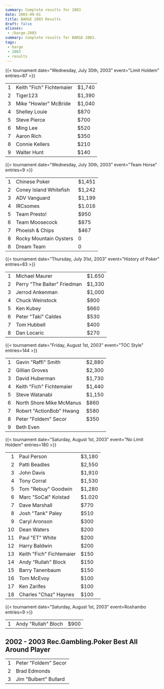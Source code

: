 ```yaml
---
summary: Complete results for 2003
date: 2003-09-01
title: BARGE 2003 Results
draft: false
aliases:
 - /barge-2003
summary: Complete results for BARGE 2003.
tags:
 - barge
 - 2003
 - results
---
```


{{< tournament
    date="Wednesday, July 30th, 2003"
    event="Limit Holdem"
    entries=87 >}}

|   |                                    |        |
|--:|------------------------------------|--------|
| 1 | Keith &quot;Fich&quot; Fichtemaier | $1,740 |
| 2 | Tiger123                           | $1,390 |
| 3 | Mike &quot;Howler&quot; McBride    | $1,040 |
| 4 | Shelley Louie                      | $870   |
| 5 | Steve Pierce                       | $700   |
| 6 | Ming Lee                           | $520   |
| 7 | Aaron Rich                         | $350   |
| 8 | Connie Kellers                     | $210   |
| 9 | Walter Hunt                        | $140   |


{{< tournament
    date="Wednesday, July 30th, 2003"
    event="Team Horse"
    entries=9 >}}

|   |                        |        |
|--:|------------------------|--------|
| 1 | Chinese Poker          | $1,451 |
| 2 | Coney Island Whitefish | $1,242 |
| 3 | ADV Vanguard           | $1,199 |
| 4 | IRCsomes               | $1.016 |
| 5 | Team Presto!           | $950   |
| 6 | Team Moosecock         | $875   |
| 7 | Phoeish &amp; Chips    | $467   |
| 8 | Rocky Mountain Oysters | 0      |
| 8 | Dream Team             | 0      |

{{< tournament
    date="Thursday, July 31st, 2003"
    event="History of Poker"
    entries=83 >}}

|   |                                       |        |
|--:|---------------------------------------|--------|
| 1 | Michael Maurer                        | $1.650 |
| 2 | Perry &quot;The Baiter&quot; Friedman | $1,330 |
| 3 | Jerrod Ankenman                       | $1,000 |
| 4 | Chuck Weinstock                       | $800   |
| 5 | Ken Kubey                             | $660   |
| 6 | Peter &quot;Taki&quot; Caldes         | $530   |
| 7 | Tom Hubbell                           | $400   |
| 8 | Dan Locaric                           | $270   |

{{< tournament
    date="Friday, August 1st, 2003"
    event="TOC Style"
    entries=144 >}}

|   |                                    |        |
|--:|------------------------------------|--------|
| 1 | Gavin &quot;Raffi&quot; Smith      | $2,880 |
| 2 | Gillian Groves                     | $2,300 |
| 3 | David Huberman                     | $1,730 |
| 4 | Keith &quot;Fich&quot; Fichtemaier | $1,440 |
| 5 | Steve Watanabi                     | $1,150 |
| 6 | North Shore Mike McManus           | $860   |
| 7 | Robert &quot;ActionBob&quot; Hwang | $580   |
| 8 | Peter &quot;Foldem&quot; Secor     | $350   |
| 9 | Beth Even                          |        |

{{< tournament
    date="Saturday, August 1st, 2003"
    event="No Limit Holdem"
    entries=180 >}}

|    |                                    |        |
|---:|------------------------------------|--------|
|  1 | Paul Person                        | $3,180 |
|  2 | Patti Beadles                      | $2,550 |
|  3 | John Davis                         | $1,910 |
|  4 | Tony Corral                        | $1,530 |
|  5 | Tom &quot;Rebuy&quot; Goodwin      | $1,280 |
|  6 | Marc &quot;SoCal&quot; Kolstad     | $1.020 |
|  7 | Dave Marshall                      | $770   |
|  8 | Josh &quot;Tank&quot; Paley        | $510   |
|  9 | Caryl Aronson                      | $300   |
| 10 | Dean Waters                        | $200   |
| 11 | Paul &quot;ET&quot; White          | $200   |
| 12 | Harry Baldwin                      | $200   |
| 13 | Keith &quot;Fich&quot; Fichtemaier | $150   |
| 14 | Andy &quot;Rullah&quot; Block      | $150   |
| 15 | Barry Tanenbaum                    | $150   |
| 16 | Tom McEvoy                         | $100   |
| 17 | Ken Zarifes                        | $100   |
| 18 | Charles &quot;Chaz&quot; Haynes    | $100   |

{{< tournament
    date="Saturday, August 1st, 2003"
    event=Roshambo
    entries=9 >}}

|   |                               |      |
|--:|-------------------------------|------|
| 1 | Andy &quot;Rullah&quot; Bloch | $900 |

## 2002 - 2003 Rec.Gambling.Poker Best All Around Player

|   |                                 |
|--:|---------------------------------|
| 1 | Peter &quot;Foldem&quot; Secor  |
| 2 | Brad Edmonds                    |
| 3 | Jim &quot;Bulbert&quot; Bullard |

   
